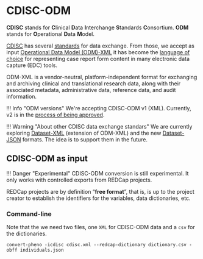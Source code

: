 # CDISC-ODM

**CDISC** stands for **C**linical **D**ata **I**nterchange **S**tandards **C**onsortium.
**ODM** stands for **O**perational **D**ata **M**odel.

[CDISC](https://www.cdisc.org) has several [standards](https://www.cdisc.org/standards/data-exchange) for data exchange. From those, we accept as input [Operational Data Model (ODM)-XML](https://www.cdisc.org/standards/data-exchange/odm) it has become the [language of choice](https://en.wikipedia.org/wiki/Clinical_Data_Interchange_Standards_Consortium#ODM_and_EDC_integration) for representing case report form content in many electronic data capture (EDC) tools. 

ODM-XML is a vendor-neutral, platform-independent format for exchanging and archiving clinical and translational research data, along with their associated metadata, administrative data, reference data, and audit information.

!!! Info "ODM versions"
    We're accepting CDISC-ODM v1 (XML). Currently, v2 is in the [process of being approved](https://www.cdisc.org/public-review/odm-v2-0).

!!! Warning "About other CDISC data exchange standars"
   We are currently exploring [Dataset-XML](https://www.cdisc.org/standards/data-exchange/dataset-xml) (extension of ODM-XML) and the new [Dataset-JSON](https://wiki.cdisc.org/display/ODM2/Dataset-JSON) formats. The idea is to support them in the future.

## CDISC-ODM as input

!!! Danger "Experimental"
    CDISC-ODM conversion is still experimental. It only works with controlled exports from REDCap projects.

REDCap projects are by definition “**free format**”, that is, is up to the project creator to establish the identifiers for the variables, data dictionaries, etc.

### Command-line

Note that the we need two files, one `XML` for CDISC-ODM data and a `csv` for the dictionaries.

```
convert-pheno -icdisc cdisc.xml --redcap-dictionary dictionary.csv -obff individuals.json
```
